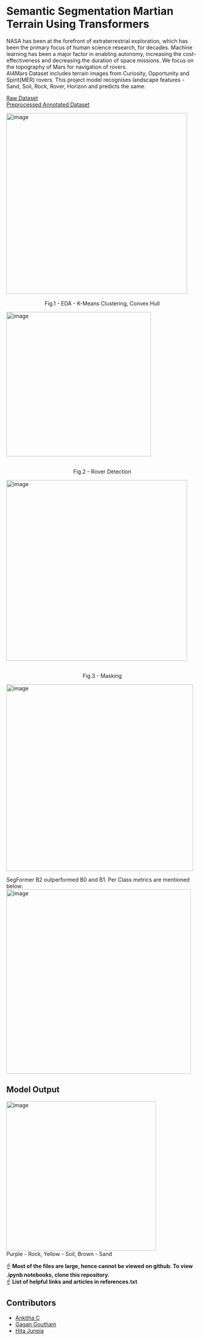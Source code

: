 # Semantic Segmentation Martian Terrain Using Transformers

NASA has been at the forefront of extraterrestrial exploration, which has been the primary focus of human science research, for decades. Machine learning has been a major factor in enabling  autonomy, increasing the cost-effectiveness and decreasing the duration of space missions.
We focus on the topography of Mars for navigation of rovers. <br/>
AI4Mars Dataset includes terrain images from Curiosity, Opportunity and Spirit(MER) rovers.
This project model recognises landscape features - Sand, Soil, Rock, Rover, Horizon and predicts the same.


[Raw Dataset](https://data.nasa.gov/Space-Science/AI4MARS-A-Dataset-for-Terrain-Aware-Autonomous-Dri/cykx-2qix)<br/>
[Preprocessed Annotated Dataset](https://huggingface.co/datasets/Ankhitan/1000Samples)


<div class="box">
<img width="475" alt="image" src="https://user-images.githubusercontent.com/67890839/184526485-adabe245-6e66-41a5-8537-9b3145a27cb2.png"><br/>
&nbsp;&nbsp;<figcaption align = "center">Fig.1 - EDA - K-Means Clustering, Convex Hull</figcaption>

<img width="380" alt="image" src="https://user-images.githubusercontent.com/67890839/184527671-895613e0-4d4e-40cb-b702-701633471318.png"><br/>
&nbsp;&nbsp;<figcaption align = "center">Fig.2 - Rover Detection</figcaption>

<img width="475" alt="image" src="https://user-images.githubusercontent.com/67890839/184526370-cd028c4c-c4ca-4cf9-a5a5-63151d32e6c5.png"><br/>
&nbsp;&nbsp;<figcaption align = "center">Fig.3 - Masking</figcaption>

<img width="491" alt="image" src="https://user-images.githubusercontent.com/67890839/184526104-997af0a6-4ea1-43de-aea0-26c00e7fcc9b.png">

SegFormer B2 outperformed B0 and B1. Per Class metrics are mentioned below:<br/>
<img width="485" alt="image" src="https://user-images.githubusercontent.com/67890839/184526201-9271113a-b533-4749-97f4-fb1d66f50354.png">



## Model Output
<img width="393" alt="image" src="https://user-images.githubusercontent.com/67890839/184526058-f80e3cd2-dfc2-40f8-b544-99d06abc2f55.png"><br/>
Purple - Rock,
Yellow - Soil,
Brown - Sand
</div>

:point_up: <b>Most of the files are large, hence cannot be viewed on github. To view .ipynb notebooks, clone this repository.</b><br/>
:point_up: <b>List of helpful links and articles in references.txt</b>

## Contributors 
* [Ankitha C](https://github.com/Ankithac45)
* [Gagan Goutham](https://github.com/GaganGoutham)
* [Hita Juneja](https://github.com/hita03)


